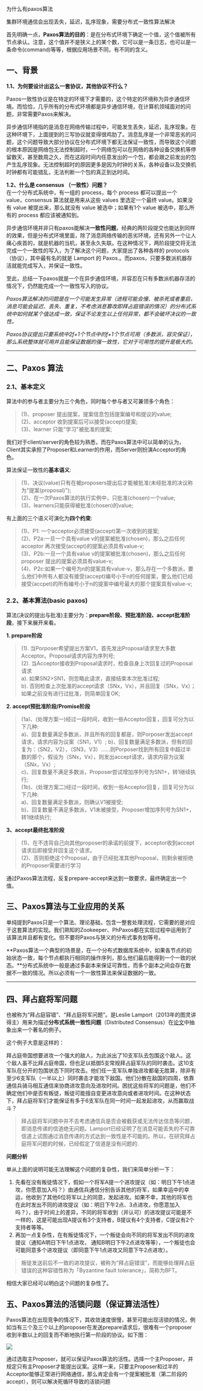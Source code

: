 为什么有paxos算法

集群环境通信会出现丢失，延迟，乱序现象，需要分布式一致性算法解决



首先明确一点，**Paxos算法的目的**：是在分布式环境下确定一个值，这个值被所有节点承认。注意，这个值并不是狭义上的某个数，它可以是一条日志，也可以是一条命令(command)等等，根据应用场景不同，有不同的含义。

一、背景
----

**1.1、为何要设计出这么一套协议，其他协议不行么？**

Paxos一致性协议是在特定的环境下才需要的，这个特定的环境称为异步通信环境。而恰恰，几乎所有的分布式环境都是异步通信环境，在计算机领域面对的问题，非常需要Paxos来解决。

异步通信环境指的是消息在网络传输过程中，可能发生丢失，延迟，乱序现象。在这种环境下，上面提到的三写协议就变得很鸡肋了。消息乱序是一个非常恶劣的问题，这个问题导致大部分协议在分布式环境下都无法保证一致性，而导致这个问题的根本原因是网络包无法控制超时，一个网络包可以在网络的各种设备交换机等停留数天，甚至数周之久，而在这段时间内任意发出的一个包，都会跟之前发出的包产生乱序现象。无法控制超时的原因更多是因为时钟的关系，各种设备以及交换机时钟都有可能错乱，无法判断一个包的真正到达时间。

**1.2、什么是 consensus （一致性）问题？**  
在一个分布式系统中，有一组的 process，每个 process 都可以提出一个 value，consensus 算法就是用来从这些 values 里选定一个最终 value。如果没有 value 被提出来，那么就没有 value 被选中；如果有1个 value 被选中，那么所有的 process 都应该被通知到。

异步通信环境并非只有paxos能解决**一致性问题**，经典的两阶段提交也能达到同样的效果，但是分布式环境里面，除了消息网络传输的恶劣环境，还有另外一个让人痛心疾首的，就是机器的当机，甚至永久失联。在这种情况下，两阶段提交将无法完成一个一致性的写入，为了解决这个问题，大家提出了各种各样的 protocols（协议），其中最有名的就是 Lamport 的 Paxos.。而paxos，只要多数派机器存活就能完成写入，并保证一致性。

至此，总结一下paxos就是一个在异步通信环境，并容忍在只有多数派机器存活的情况下，仍然能完成一个一致性写入的协议。

_Paxos算法解决的问题是在一个可能发生异常（进程可能会慢、被杀死或者重启，消息可能会延迟、丢失、重复，不考虑消息篡改即拜占庭错误的情况）的分布式系统中如何就某个值达成一致，保证不论发生以上任何异常，都不会破坏决议的一致性。_

_Paxos协议提出只要系统中2f+1个节点中的f+1个节点可用（多数派，容灾保证），那么系统整体就可用并且能保证数据的强一致性，它对于可用性的提升是极大的。_

* * *

二、Paxos 算法
----------

### 2.1、基本定义

算法中的参与者主要分为三个角色，同时每个参与者又可兼领多个角色：

> (1)、proposer 提出提案，提案信息包括提案编号和提议的value;  
> (2)、acceptor 收到提案后可以接受(accept)提案;  
> (3)、learner 只能"学习"被批准的提案;

我们对于client/server的角色较为熟悉，而在Paxos算法中可以简单的认为，Client其实承担了Proposer和Learner的作用，而Server则扮演Acceptor的角色。

算法保证一致性的**基本语义**:

> (1)、决议(value)只有在被proposers提出后才能被批准(未经批准的决议称为"提案(proposal)");  
> (2)、在一次Paxos算法的执行实例中，只批准(chosen)一个value;  
> (3)、learners只能获得被批准(chosen)的value;

有上面的三个语义可演化为**四个约束**:

> (1)、P1: 一个acceptor必须接受(accept)第一次收到的提案;  
> (2)、P2a:一旦一个具有value v的提案被批准(chosen)，那么之后任何acceptor 再次接受(accept)的提案必须具有value-v;  
> (3)、P2b:一旦一个具有value v的提案被批准(chosen)，那么之后任何proposer 提出的提案必须具有value-v;  
> (4)、P2c:如果一个编号为n的提案具有value-v，那么存在一个多数派，要么他们中所有人都没有接受(accept)编号小于n的任何提案，要么他们已经接受(accpet)的所有编号小于n的提案中编号最大的那个提案具有value-v;

### 2.2、基本算法(basic paxos)

算法(决议的提出与批准)主要分为：**prepare阶段、预批准阶段、accept批准阶段**，接下来展开来看。

**1\. prepare阶段**

> (1). 当Porposer希望提出方案V1，首先发出Proposal请求至大多数Acceptor。Proposal请求内容为序列号<SN1>;  
> (2). 当Acceptor接收到Proposal请求<SN1>时，检查自身上次回复过的Proposal请求<SN2>  
> a). 如果SN2>SN1，则忽略此请求，直接结束本次批准过程;  
> b). 否则检查上次批准的accept请求（SNx，Vx），并且回复（SNx，Vx）；如果之前没有进行过批准，则简单回复OK;

**2\. accept预批准阶段/Promise阶段**

> (1a)、(处理方案一)经过一段时间，收到一些Acceptor回复，回复可分为以下几种:  
> a)、回复数量满足多数派，并且所有的回复都是<OK>，则Porposer发出accept请求，请求内容为议案（SN1，V1）; b)、回复数量满足多数派，但有的回复为：（SN2，V2），（SN3，V3）……则Porposer找到所有回复中超过半数的那个，假设为（SNx，Vx），则发出accept请求，请求内容为议案（SNx，Vx）;  
> c)、回复数量不满足多数派，Proposer尝试增加序列号为SN1+，转1继续执行;  
> (1b)、(处理方案二)经过一段时间，收到一些Acceptor回复，回复可分为以下几种:  
> a)、回复数量满足多数派，则确认V1被接受;  
> b)、回复数量不满足多数派，V1未被接受，Proposer增加序列号为SN1+，转1继续执行;

**3、accept最终批准阶段**

> (1)、在不违背自己向其他proposer的承诺的前提下，acceptor收到accept 请求后即接受并回复这个请求。  
> (2)、否则拒绝这个Proposal，由于已经批准其他Proposal，则剩余被拒绝的Proposer需要进行学习

通过Paxos算法流程，反复prepare-accept来达到一致要求，最终确定出一个值。

三、Paxos算法与工业应用的关系
-----------------

单纯提到Paxos只是一个算法、理论基础，包含一整套处理流程，它需要的是对应于这套算法的实现。我们熟知的Zookeeper、PhPaxos都在实现过程中运用到了该算法并且都有变化。但不要将Paxos与狭义的分布式事务划等号。

**Paxos算法一个典型的场景是，在一个分布式数据库系统中，如果各节点的初始状态一致，每个节点都执行相同的操作序列，那么他们最后能得到一个一致的状态。**分布式系统中一般是通过多副本来保证可靠性，而多个副本之间会存在数据不一致的情况。所以必须有一个一致性算法来保证数据的一致。

* * *

四、拜占庭将军问题
---------

也被称为“拜占庭容错”、“拜占庭将军问题”。是Leslie Lamport（2013年的图灵讲得主）用来为描述**分布式系统一致性问题**（Distributed Consensus）在[论文](https://link.zhihu.com/?target=http%3A//lamport.azurewebsites.net/pubs/byz.pdf)中抽象出来一个著名的例子。

这个例子大意是这样的：

拜占庭帝国想要进攻一个强大的敌人，为此派出了10支军队去包围这个敌人。这个敌人虽不比拜占庭帝国，但也足以抵御5支常规拜占庭军队的同时袭击。这10支军队在分开的包围状态下同时攻击。他们任一支军队单独进攻都毫无胜算，除非有至少6支军队（一半以上）同时袭击才能攻下敌国。他们分散在敌国的四周，依靠通信兵骑马相互通信来协商进攻意向及进攻时间。困扰这些将军的问题是，他们不确定他们中是否有叛徒，叛徒可能擅自变更进攻意向或者进攻时间。在这种状态下，拜占庭将军们才能保证有多于6支军队在同一时间一起发起进攻，从而赢取战斗？

> 拜占庭将军问题中并不去考虑通信兵是否会被截获或无法传达信息等问题，即消息传递的信道绝无问题。Lamport已经证明了在消息可能丢失的不可靠信道上试图通过消息传递的方式达到一致性是不可能的。所以，在研究拜占庭将军问题的时候，已经假定了信道是没有问题的.

**问题分析**

单从上面的说明可能无法理解这个问题的复杂性，我们来简单分析一下：

1.  先看在没有叛徒情况下，假如一个将军A提一个进攻提议（如：明日下午1点进攻，你愿意加入吗？）由通信兵通信分别告诉其他的将军，如果幸运中的幸运，他收到了其他6位将军以上的同意，发起进攻。如果不幸，其他的将军也在此时发出不同的进攻提议（如：明日下午2点、3点进攻，你愿意加入吗？），由于时间上的差异，不同的将军收到（并认可）的进攻提议可能是不一样的，这是可能出现A提议有3个支持者，B提议有4个支持者，C提议有2个支持者等等。
2.  再加一点复杂性，在有叛徒情况下，一个叛徒会向不同的将军发出不同的进攻提议（通知A明日下午1点进攻， 通知B明日下午2点进攻等等），一个叛徒也会可能同意多个进攻提议（即同意下午1点进攻又同意下午2点进攻）。

> 叛徒发送前后不一致的进攻提议，被称为“拜占庭错误”，而能够处理拜占庭错误的这种容错性称为「Byzantine fault tolerance」，简称为BFT。

相信大家已经可以明白这个问题的复杂性了。

五、Paxos算法的活锁问题（保证算法活性）
----------------------

Paxos算法在出现竞争的情况下，其收敛速度很慢，甚至可能出现活锁的情况，例如当有三个及三个以上的proposer在发送prepare请求后，很难有一个proposer收到半数以上的回复而不断地执行第一阶段的协议。如下图：

![](https://pic3.zhimg.com/v2-1ac6c1d93283817e7147b221c80954be_b.jpg)



通过选取主Proposer，就可以保证Paxos算法的活性。选择一个主Proposer，并规定只有主Proposer才能提出议案。这样一来，只要主Proposer和过半的Acceptor能够正常进行网络通信，那么肯定会有一个提案被批准（第二阶段的accept），则可以解决死循环导致的活锁问题
